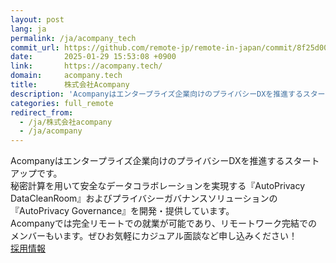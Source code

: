 ```yaml
---
layout: post
lang: ja
permalink: /ja/acompany_tech
commit_url: https://github.com/remote-jp/remote-in-japan/commit/8f25d001baa0d95daa8c2cbce022cfcf2b47da47
date:       2025-01-29 15:53:08 +0900
link:       https://acompany.tech/
domain:     acompany.tech
title:      株式会社Acompany
description: 'Acompanyはエンタープライズ企業向けのプライバシーDXを推進するスタートアップです。 秘密計算を用いて安全なデータコラボレーションを実現する『AutoPrivacy DataCleanRoom』およびプライバシーガバナンスソリューションの『AutoPrivacy Governance』を開発・提供しています。 Acompanyでは完全リモートでの就業が可能であり、リモートワーク完結でのメンバーもいます。ぜひお気軽にカジュアル面談など申し込みください！ 採用情報'
categories: full_remote
redirect_from:
  - /ja/株式会社acompany
  - /ja/acompany
---
```


<p>Acompanyはエンタープライズ企業向けのプライバシーDXを推進するスタートアップです。<br />秘密計算を用いて安全なデータコラボレーションを実現する『AutoPrivacy DataCleanRoom』およびプライバシーガバナンスソリューションの『AutoPrivacy Governance』を開発・提供しています。<br />Acompanyでは完全リモートでの就業が可能であり、リモートワーク完結でのメンバーもいます。ぜひお気軽にカジュアル面談など申し込みください！<br /><a href="https://recruit.acompany.tech/">採用情報</a></p>
